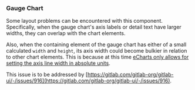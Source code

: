 ### Gauge Chart

Some layout problems can be encountered with this component. Specifically, when the gauge chart's axis labels or detail text have larger widths, they can overlap with the chart elements.

Also, when the containing element of the gauge chart has either of a small calculated `width` and `height`, its axis width could become bulkier in relation to other chart elements. This is because at this time [eCharts only allows for setting the axis line width in absolute units](https://echarts.apache.org/en/option.html#series-gauge.axisLine.lineStyle.width).

This issue is to be addressed by [https://gitlab.com/gitlab-org/gitlab-ui/-/issues/916](https://gitlab.com/gitlab-org/gitlab-ui/-/issues/916).
